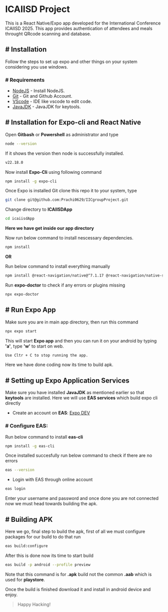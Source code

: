 # ICAIISD Project
This is a React Native/Expo app developed for the International Conference ICAIISD 2025. This app provides authentication of attendees and meals throught QRcode scanning and database.

## # Installation
Follow the steps to set up expo and other things on your system considering you use windows.

### # Requirements
* [NodeJS](http://nodejs.org/en/download) - Install NodeJS.
* [Git](https://git-scm.com/) - Git and Github Account.
* [VScode](https://code.visualstudio.com/download) - IDE like vscode to edit code.
* [JavaJDK](https://www.oracle.com/in/java/technologies/downloads/) - JavaJDK for keytools.
## # Installation for Expo-cli and React Native
Open **Gitbash** or **Powershell** as administrator and type 

```bash
node --version
```

If it shows the version then node is successfully installed.
```bash
v22.18.0
```

Now install **Expo-Cli** using following command 
```bash
npm install -g expo-cli
```

Once Expo is installed Git clone this repo it to your system, type
```bash
git clone git@github.com:Prachi0629/IICgroupProject.git
```

Change directory to **ICAIISDApp**
```bash
cd icaiisdApp
```
**Here we have get inside our app directory**

Now run below command to install nescessary dependencies.
```bash
npm install
```
**OR**

Run below command to install everything manually
```bash
npm install @react-navigation/native@^7.1.17 @react-navigation/native-stack@^7.3.25 expo@~53.0.20 expo-camera@~16.1.11 expo-status-bar@~2.2.3 react@^19.0.0 react-native@^0.79.5 react-native-safe-area-context@^5.4.0 react-native-screens@~4.11.1
```
Run **expo-doctor** to check if any errors or plugins missing
```bash
npx expo-doctor
```

## # Run Expo App

Make sure you are in main app directory, then run this command 
```bash
npx expo start
```

This will start **Expo app** and then you can run it on your android by typing **'a'**, type **'w'** to start on web.

```bash
Use Cltr + C to stop running the app.
```
Here we have done coding now its time to build apk.
## # Setting up Expo Application Services
Make sure you have installed **JavaJDK** as mentioned earlier so that **keytools** are installed.
Here we will use **EAS services** which build expo cli directly 

* Create an account on **EAS**: [Expo DEV](https://expo.dev/) 

### # Configure EAS:
Run below command to install **eas-cli**
```bash
npm install -g eas-cli
```

Once installed succesfully run below command to check if there are no errors

```bash
eas --version
```

* Login with EAS through online account
```bash
eas login
```

Enter your username and password and once done you are not connected now we must head towards building the apk.

## # Building APK
Here we go, final step to build the apk, first of all we must configure packages for our build to do that run
```bash
eas build:configure
```

After this is done now its time to start build 
```bash 
eas build -p android --profile preview
```

Note that this command is for **.apk** build not the common **.aab** which is used for **playstore**.

Once the build is finished download it and install in android device and enjoy.

> Happy Hacking!

